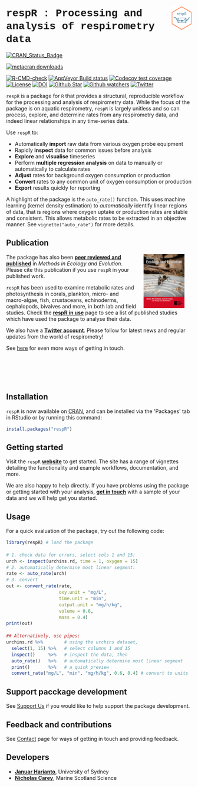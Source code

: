 # <a href='https://github.com/januarharianto/respR'> <img src='man/figures/logo.png' align="right" width="11%" /></a> <font style="font-family:'Courier New'">respR : Processing and analysis of respirometry data</font> 

<!-- badges: start -->
[![CRAN_Status_Badge](http://www.r-pkg.org/badges/version/respR)](https://cran.r-project.org/package=respR)
<!-- [![metacran downloads](https://cranlogs.r-pkg.org/badges/respR)](https://cran.r-project.org/package=respR) -->
[![metacran downloads](https://cranlogs.r-pkg.org/badges/grand-total/respR)](https://cran.r-project.org/package=respR) 
<!-- [![GitHub R package version](https://img.shields.io/github/r-package/v/januarharianto/respR)](https://github.com/januarharianto/respR) -->
[![R-CMD-check](https://github.com/januarharianto/respR/workflows/R-CMD-check/badge.svg)](https://github.com/januarharianto/respR/actions)
[![AppVeyor Build status](https://ci.appveyor.com/api/projects/status/1c5ek2c0xf9htkjl?svg=true)](https://ci.appveyor.com/project/nicholascarey/respr-0ltva)
[![Codecov test coverage](https://codecov.io/gh/januarharianto/respR/branch/master/graph/badge.svg)](https://app.codecov.io/gh/januarharianto/respR?branch=master)
[![License](https://img.shields.io/badge/license-GPL--3-blue.svg)](https://www.gnu.org/licenses/gpl-3.0.en.html)
[![DOI](https://zenodo.org/badge/66126363.svg)](https://zenodo.org/badge/latestdoi/66126363)
[![Github Star](https://img.shields.io/github/stars/januarharianto/respR?style=social)](https://GitHub.com/januarharianto/respR/stargazers/)
[![Github watchers](https://img.shields.io/github/watchers/januarharianto/respR?label=Watch&style=social)](https://img.shields.io/github/watchers/januarharianto/respR?style=social)
[![Twitter](https://img.shields.io/twitter/follow/respR_pkg.svg?label=Follow&style=social)](https://twitter.com/respR_pkg?ref_src=twsrc%5Etfw)
<!-- badges: end -->


`respR` is a package for `R` that provides a structural, reproducible workflow for the processing and analysis of respirometry data. 
While the focus of the package is on aquatic respirometry, `respR` is largely unitless and so can process, explore, and determine rates from any respirometry data, and indeed linear relationships in any time-series data.

Use `respR` to:

- Automatically **import** raw data from various oxygen probe equipment
- Rapidly **inspect** data for common issues before analysis
- **Explore** and **visualise** timeseries 
- Perform **multiple regression analysis** on data to manually or automatically to calculate rates
- **Adjust** rates for background oxygen consumption or production
- **Convert** rates to any common unit of oxygen consumption or production
- **Export** results quickly for reporting

A highlight of the package is the `auto_rate()` function. This uses machine learning (kernel density estimation) to *automatically* identify linear regions of data, that is regions where oxygen uptake or production rates are stable and consistent. This allows metabolic rates to be extracted in an objective manner. See `vignette("auto_rate")` for more details.

## Publication 

<a href='https://besjournals.onlinelibrary.wiley.com/doi/abs/10.1111/2041-210X.13162'><img src='man/figures/mee_cover.jpg' align="right" width="22%" hspace = "20" /></a>

The package has also been [**peer reviewed and published**](https://besjournals.onlinelibrary.wiley.com/doi/10.1111/2041-210X.13162) in *Methods in Ecology and Evolution*. Please cite this publication if you use `respR` in your published work. 

`respR` has been used to examine metabolic rates and photosynthesis in corals, plankton, micro- and macro-algae, fish, crustaceans, echinoderms, cephalopods, bivalves and more, in both lab and field studies. Check the [**respR in use**](https://github.com/januarharianto/respR) page to see a list of published studies which have used the package to analyse their data.

We also have a [**Twitter account**](https://twitter.com/respR_pkg). Please follow for latest news and regular updates from the world of respirometry! 

See [here](https://github.com/januarharianto/respR) for even more ways of getting in touch. 

 \
 \
 \
 

## Installation
`respR` is now available on [CRAN](https://cran.r-project.org), and can be installed via the 'Packages' tab in RStudio or by running this command:

```r
install.packages("respR")
```

## Getting started

Visit the `respR` [**website**](https://github.com/januarharianto/respR) to get started. The site has a range of vignettes detailing the functionality and example workflows, documentation, and more. 

We are also happy to help directly. If you have problems using the package or getting started with your analysis, [**get in touch**](mailto:nicholascarey@gmail.com) with a sample of your data and we will help get you started. 

## Usage

For a quick evaluation of the package, try out the following code:

```r
library(respR) # load the package

# 1. check data for errors, select cols 1 and 15:
urch <- inspect(urchins.rd, time = 1, oxygen = 15) 
# 2. automatically determine most linear segment:
rate <- auto_rate(urch)
# 3. convert
out <- convert_rate(rate, 
                    oxy.unit = "mg/L", 
                    time.unit = "min", 
                    output.unit = "mg/h/kg", 
                    volume = 0.6, 
                    mass = 0.4)
print(out)

## Alternatively, use pipes:
urchins.rd %>%        # using the urchins dataset,
  select(1, 15) %>%   # select columns 1 and 15
  inspect()     %>%   # inspect the data, then
  auto_rate()   %>%   # automatically determine most linear segment
  print()       %>%   # a quick preview
  convert_rate("mg/L", "min", "mg/h/kg", 0.6, 0.4) # convert to units
```

## Support pacckage development

See [Support Us](https://github.com/januarharianto/respR) if you would like to help support the package development.

## Feedback and contributions

See [Contact](https://github.com/januarharianto/respR) page for ways of getting 
in touch and providing feedback. 

## Developers

- [**Januar Harianto**](https://github.com/januarharianto), University of Sydney
- [**Nicholas Carey**](https://github.com/nicholascarey), Marine Scotland Science

